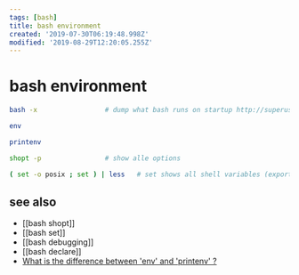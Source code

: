 ```yaml
---
tags: [bash]
title: bash environment
created: '2019-07-30T06:19:48.998Z'
modified: '2019-08-29T12:20:05.255Z'
---
```


# bash environment

```sh
bash -x                 # dump what bash runs on startup http://superuser.com/a/144777

env

printenv

shopt -p                # show alle options

( set -o posix ; set ) | less   # set shows all shell variables (exported or not); -o posix => only variables
```

## see also
- [[bash shopt]]
- [[bash set]]
- [[bash debugging]]
- [[bash declare]]
- [What is the difference between 'env' and 'printenv' ?](https://unix.stackexchange.com/questions/123473/what-is-the-difference-between-env-and-printenv)
